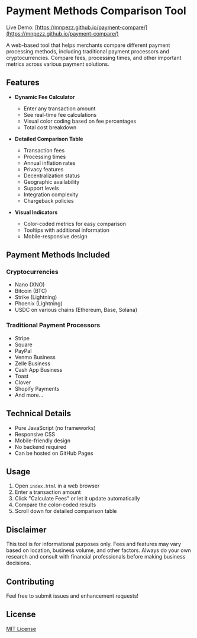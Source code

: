 # Payment Methods Comparison Tool

Live Demo: [https://mnpezz.github.io/payment-compare/](https://mnpezz.github.io/payment-compare/)

A web-based tool that helps merchants compare different payment processing methods, including traditional payment processors and cryptocurrencies. Compare fees, processing times, and other important metrics across various payment solutions.

## Features

- **Dynamic Fee Calculator**
  - Enter any transaction amount
  - See real-time fee calculations
  - Visual color coding based on fee percentages
  - Total cost breakdown

- **Detailed Comparison Table**
  - Transaction fees
  - Processing times
  - Annual inflation rates
  - Privacy features
  - Decentralization status
  - Geographic availability
  - Support levels
  - Integration complexity
  - Chargeback policies

- **Visual Indicators**
  - Color-coded metrics for easy comparison
  - Tooltips with additional information
  - Mobile-responsive design

## Payment Methods Included

### Cryptocurrencies
- Nano (XNO)
- Bitcoin (BTC)
- Strike (Lightning)
- Phoenix (Lightning)
- USDC on various chains (Ethereum, Base, Solana)

### Traditional Payment Processors
- Stripe
- Square
- PayPal
- Venmo Business
- Zelle Business
- Cash App Business
- Toast
- Clover
- Shopify Payments
- And more...

## Technical Details

- Pure JavaScript (no frameworks)
- Responsive CSS
- Mobile-friendly design
- No backend required
- Can be hosted on GitHub Pages

## Usage

1. Open `index.html` in a web browser
2. Enter a transaction amount
3. Click "Calculate Fees" or let it update automatically
4. Compare the color-coded results
5. Scroll down for detailed comparison table

## Disclaimer

This tool is for informational purposes only. Fees and features may vary based on location, business volume, and other factors. Always do your own research and consult with financial professionals before making business decisions.

## Contributing

Feel free to submit issues and enhancement requests!

## License

[MIT License](LICENSE) 